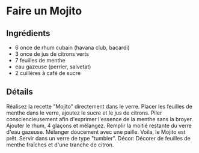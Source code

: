 # Faire un Mojito

## Ingrédients

* 6 once de rhum cubain (havana club, bacardi)	 
* 3 once de jus de citrons verts	 
* 7 feuilles de menthe	
* eau gazeuse (perrier, salvetat)	 
* 2 cuillères à café de sucre

## Détails

Réalisez la recette "Mojito" directement dans le verre. 
Placer les feuilles de menthe dans le verre, ajoutez le sucre et le jus de citrons. Piler consciencieusement afin d'exprimer l'essence de la menthe sans la broyer. Ajouter le rhum, 4 glaçons et mélangez. Remplir la moitié restante du verre d'eau gazeuse. Mélanger doucement avec une paille. Voila, le Mojito est prêt.
Servir dans un verre de type "tumbler". 
Décor: Décorer de feuilles de menthe fraîches et d'une tranche de citron.
